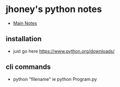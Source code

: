 # jhoney's python notes #
* [Main Notes](../README.md#quick-links)

## installation ##
- just go here https://www.python.org/downloads/

## cli commands ##
* python "filename" ie python Program.py